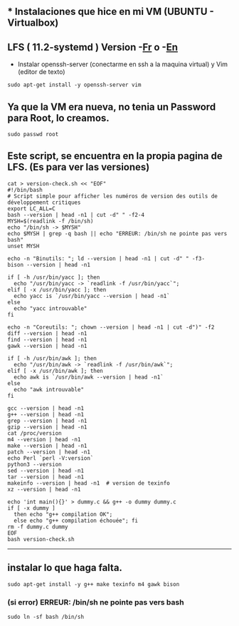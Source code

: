 ## * Instalaciones que hice en mi VM (UBUNTU - Virtualbox) 
## LFS ( 11.2-systemd ) Version -[Fr][1] o -[En][2]
[1]: https://fr.linuxfromscratch.org/view/lfs-systemd-stable/index.html
[2]: https://linuxfromscratch.org/lfs/view/11.2-systemd/


* Instalar openssh-server (conectarme en ssh a la maquina virtual) y Vim (editor de texto)
```
sudo apt-get install -y openssh-server vim
```

## Ya que la VM era nueva, no tenia un Password para Root, lo creamos. 
```
sudo passwd root
```

## Este script, se encuentra en la propia pagina de LFS. (Es para ver las versiones)
```
cat > version-check.sh << "EOF"
#!/bin/bash
# Script simple pour afficher les numéros de version des outils de développement critiques
export LC_ALL=C
bash --version | head -n1 | cut -d" " -f2-4
MYSH=$(readlink -f /bin/sh)
echo "/bin/sh -> $MYSH"
echo $MYSH | grep -q bash || echo "ERREUR: /bin/sh ne pointe pas vers bash"
unset MYSH

echo -n "Binutils: "; ld --version | head -n1 | cut -d" " -f3-
bison --version | head -n1

if [ -h /usr/bin/yacc ]; then
  echo "/usr/bin/yacc -> `readlink -f /usr/bin/yacc`";
elif [ -x /usr/bin/yacc ]; then
  echo yacc is `/usr/bin/yacc --version | head -n1`
else
  echo "yacc introuvable"
fi

echo -n "Coreutils: "; chown --version | head -n1 | cut -d")" -f2
diff --version | head -n1
find --version | head -n1
gawk --version | head -n1

if [ -h /usr/bin/awk ]; then
  echo "/usr/bin/awk -> `readlink -f /usr/bin/awk`";
elif [ -x /usr/bin/awk ]; then
  echo awk is `/usr/bin/awk --version | head -n1`
else
  echo "awk introuvable"
fi

gcc --version | head -n1
g++ --version | head -n1
grep --version | head -n1
gzip --version | head -n1
cat /proc/version
m4 --version | head -n1
make --version | head -n1
patch --version | head -n1
echo Perl `perl -V:version`
python3 --version
sed --version | head -n1
tar --version | head -n1
makeinfo --version | head -n1  # version de texinfo
xz --version | head -n1

echo 'int main(){}' > dummy.c && g++ -o dummy dummy.c
if [ -x dummy ]
  then echo "g++ compilation OK";
  else echo "g++ compilation échouée"; fi
rm -f dummy.c dummy
EOF
bash version-check.sh
```
---------------------------------------------
## instalar lo que haga falta.
```
sudo apt-get install -y g++ make texinfo m4 gawk bison
```
### (si error) ERREUR: /bin/sh ne pointe pas vers bash
```
sudo ln -sf bash /bin/sh
```
